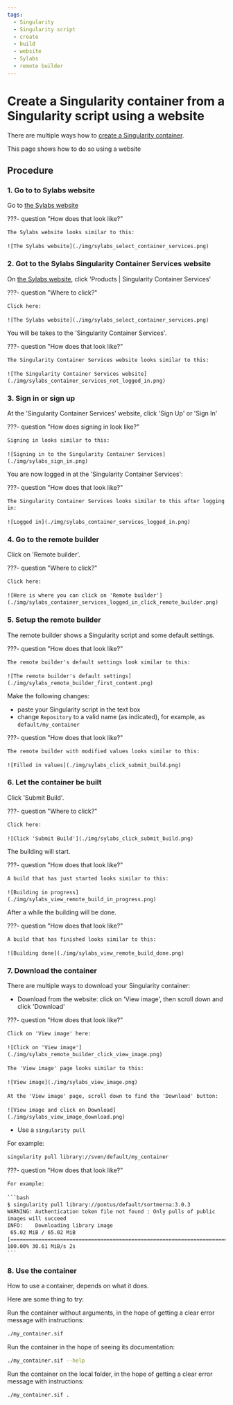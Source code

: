 ```yaml
---
tags:
  - Singularity
  - Singularity script
  - create
  - build
  - website
  - Sylabs
  - remote builder
---
```


# Create a Singularity container from a Singularity script using a website

There are multiple ways how to [create a Singularity container](create_singularity_container.md).

This page shows how to do so using a website

## Procedure

### 1. Go to to Sylabs website

Go to [the Sylabs website](https://www.sylabs.io/)

???- question "How does that look like?"

    The Sylabs website looks similar to this:

    ![The Sylabs website](./img/sylabs_select_container_services.png)

### 2. Got to the Sylabs Singularity Container Services website

On [the Sylabs website](https://www.sylabs.io/),
click 'Products | Singularity Container Services'

???- question "Where to click?"

    Click here:

    ![The Sylabs website](./img/sylabs_select_container_services.png)

You will be takes to the 'Singularity Container Services'.

???- question "How does that look like?"

    The Singularity Container Services website looks similar to this:

    ![The Singularity Container Services website](./img/sylabs_container_services_not_logged_in.png)

### 3. Sign in or sign up

At the 'Singularity Container Services' website, click 'Sign Up' or 'Sign In'

???- question "How does signing in look like?"

    Signing in looks similar to this:

    ![Signing in to the Singularity Container Services](./img/sylabs_sign_in.png)

You are now logged in at the 'Singularity Container Services':

???- question "How does that look like?"

    The Singularity Container Services looks similar to this after logging in:

    ![Logged in](./img/sylabs_container_services_logged_in.png)

### 4. Go to the remote builder

Click on 'Remote builder'.

???- question "Where to click?"

    Click here:

    ![Here is where you can click on 'Remote builder'](./img/sylabs_container_services_logged_in_click_remote_builder.png)

### 5. Setup the remote builder

The remote builder shows a Singularity script and some default settings.

???- question "How does that look like?"

    The remote builder's default settings look similar to this:

    ![The remote builder's default settings](./img/sylabs_remote_builder_first_content.png)

Make the following changes:

- paste your Singularity script in the text box
- change `Repository` to a valid name (as indicated), for example, as `default/my_container`

???- question "How does that look like?"

    The remote builder with modified values looks similar to this:

    ![Filled in values](./img/sylabs_click_submit_build.png)

### 6. Let the container be built

Click 'Submit Build'.

???- question "Where to click?"

    Click here:

    ![Click 'Submit Build'](./img/sylabs_click_submit_build.png)

The building will start.

???- question "How does that look like?"

    A build that has just started looks similar to this:

    ![Building in progress](./img/sylabs_view_remote_build_in_progress.png)

After a while the building will be done.

???- question "How does that look like?"

    A build that has finished looks similar to this:

    ![Building done](./img/sylabs_view_remote_build_done.png)

### 7. Download the container

There are multiple ways to download your Singularity container:

- Download from the website: click on 'View image',
  then scroll down and click 'Download'

???- question "How does that look like?"

    Click on 'View image' here:

    ![Click on 'View image'](./img/sylabs_remote_builder_click_view_image.png)

    The 'View image' page looks similar to this:

    ![View image](./img/sylabs_view_image.png)

    At the 'View image' page, scroll down to find the 'Download' button:

    ![View image and click on Download](./img/sylabs_view_image_download.png)

- Use a `singularity pull`

For example:

```bash
singularity pull library://sven/default/my_container
```

???- question "How does that look like?"

    For example:

    ```bash
    $ singularity pull library://pontus/default/sortmerna:3.0.3
    WARNING: Authentication token file not found : Only pulls of public images will succeed
    INFO:    Downloading library image
     65.02 MiB / 65.02 MiB [=========================================================================================================================================] 100.00% 30.61 MiB/s 2s
    ```

### 8. Use the container

How to use a container, depends on what it does.

Here are some thing to try:

Run the container without arguments, in the hope of getting a clear error message with instructions:

```bash
./my_container.sif
```

Run the container in the hope of seeing its documentation:

```bash
./my_container.sif --help
```

Run the container on the local folder, in the hope of getting a clear error message with instructions:

```bash
./my_container.sif .
```
